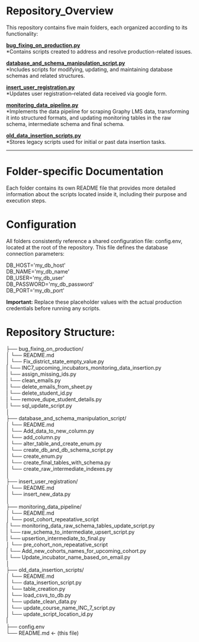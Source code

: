 # Repository_Overview

This repository contains five main folders, each organized according to its functionality:

**[bug\_fixing\_on\_production.py](https://github.com/VigyanShaala-Tech/deployment_scripts/tree/main/bug_fixing_on_production)**  
   *Contains scripts created to address and resolve production-related issues.

**[database\_and\_schema\_manipulation\_script.py](https://github.com/VigyanShaala-Tech/deployment_scripts/tree/main/database_and_schema_manipulation_script)**  
   *Includes scripts for modifying, updating, and maintaining database schemas and related structures.

**[insert\_user\_registration.py](https://github.com/VigyanShaala-Tech/deployment_scripts/tree/main/insert_user_registration)**  
   *Updates user registration–related data received via google form.

**[monitoring\_data\_pipeline.py](https://github.com/VigyanShaala-Tech/deployment_scripts/tree/main/monitoring_data_pipeline)**  
   *Implements the data pipeline for scraping Graphy LMS data, transforming it into structured formats, and updating monitoring tables in the raw schema, intermediate schema and final schema.

**[old\_data\_insertion\_scripts.py](https://github.com/VigyanShaala-Tech/deployment_scripts/tree/main/old_data_insertion_scripts)**  
   *Stores legacy scripts used for initial or past data insertion tasks.

---

# Folder-specific Documentation

Each folder contains its own README file that provides more detailed information about the scripts located inside it, including their purpose and execution steps.


# Configuration

All folders consistently reference a shared configuration file: config.env, located at the root of the repository. This file defines the database connection parameters:

DB_HOST='my_db_host'  
DB_NAME='my_db_name'  
DB_USER='my_db_user'  
DB_PASSWORD='my_db_password'  
DB_PORT='my_db_port'  

**Important:** Replace these placeholder values with the actual production credentials before running any scripts.

# Repository Structure:

├── bug_fixing_on_production/  
│   └── README.md  
│   └── Fix_district_state_empty_value.py  
|   └── INC7_upcoming_incubators_monitoring_data_insertion.py  
|   └── assign_missing_ids.py  
|   └── clean_emails.py  
|   └── delete_emails_from_sheet.py  
|   └── delete_student_id.py  
|   └── remove_dupe_student_details.py  
|   └── sql_update_script.py  
│  
├── database_and_schema_manipulation_script/  
│   └── README.md  
│   └── Add_data_to_new_column.py  
│   └── add_column.py  
│   └── alter_table_and_create_enum.py  
│   └── create_db_and_db_schema_script.py  
│   └── create_enum.py  
│   └── create_final_tables_with_schema.py  
│   └── create_raw_intermediate_indexes.py  
│  
├── insert_user_registration/  
│   └── README.md  
│   └── insert_new_data.py  
│  
├── monitoring_data_pipeline/  
│   └── README.md  
│   └── post_cohort_repeatative_script  
|      └── monitoring_data_raw_schema_tables_update_script.py  
|      └── raw_schema_to_intermediate_upsert_script.py  
|      └── upsertion_intermediate_to_final.py  
│   └── pre_cohort_non_repeatative_script  
|      └── Add_new_cohorts_names_for_upcoming_cohort.py  
|      └── Update_incubator_name_based_on_email.py  
│  
├── old_data_insertion_scripts/  
│   └── README.md  
│   └── data_insertion_script.py  
│   └── table_creation.py  
│   └── load_csvs_to_db.py  
│   └── update_clean_data.py  
│   └── update_course_name_INC_7_script.py  
│   └── update_script_location_id.py  
|  
├── config.env  
└── README.md   ← (this file)
